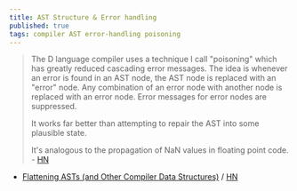 ```yaml
---
title: AST Structure & Error handling
published: true
tags: compiler AST error-handling poisoning
---
```

> The D language compiler uses a technique I call "poisoning" which has greatly reduced cascading error messages. The idea is whenever an error is found in an AST node, the AST node is replaced with an "error" node. Any combination of an error node with another node is replaced with an error node. Error messages for error nodes are suppressed.
> 
> It works far better than attempting to repair the AST into some plausible state.
>
> It's analogous to the propagation of NaN values in floating point code. - [HN](https://news.ycombinator.com/item?id=40278184)

- [Flattening ASTs (and Other Compiler Data Structures)](https://www.cs.cornell.edu/~asampson/blog/flattening.html) / [HN](https://news.ycombinator.com/item?id=42659061)
